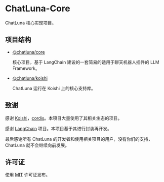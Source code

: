 # ChatLuna-Core

ChatLuna 核心实现项目。

## 项目结构

- [@chatluna/core](./packages/core/README.MD)

  核心项目，基于 LangChain 建设的一套简易的适用于聊天机器人插件的 LLM Framework。

- [@chatluna/koishi](./packages/koishi/README.MD)

  ChatLuna 运行在 Koishi 上的核心支持库。

## 致谢

感谢 [Koishi](https://github.com/koishijs/koishi)，[cordis](https://github.com/shigma/cordis)。本项目大量使用了其相关生态的项目。

感谢 [LangChain](https://github.com/langchain-ai/langchainjs) 项目。本项目基于其进行封装再开发。

最后感谢所有 ChatLuna 的开发者和使用相关项目的用户，没有你们的支持，ChatLuna 就不会继续向前发展。

## 许可证

使用 [MIT](./LICENSE) 许可证发布。
